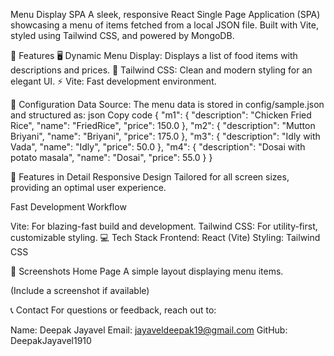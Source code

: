 Menu Display SPA
A sleek, responsive React Single Page Application (SPA) showcasing a menu of items fetched from a local JSON file. Built with Vite, styled using Tailwind CSS, and powered by MongoDB.

📜 Features
🖥️ Dynamic Menu Display: Displays a list of food items with descriptions and prices.
🎨 Tailwind CSS: Clean and modern styling for an elegant UI.
⚡ Vite: Fast development environment.

🔧 Configuration
Data Source: The menu data is stored in config/sample.json and structured as:
json
Copy code
{
  "m1": { "description": "Chicken Fried Rice", "name": "FriedRice", "price": 150.0 },
  "m2": { "description": "Mutton Briyani", "name": "Briyani", "price": 175.0 },
  "m3": { "description": "Idly with Vada", "name": "Idly", "price": 50.0 },
  "m4": { "description": "Dosai with potato masala", "name": "Dosai", "price": 55.0 }
}

🌟 Features in Detail
Responsive Design
Tailored for all screen sizes, providing an optimal user experience.

Fast Development Workflow

Vite: For blazing-fast build and development.
Tailwind CSS: For utility-first, customizable styling.
💻 Tech Stack
Frontend: React (Vite)
Styling: Tailwind CSS

🎨 Screenshots
Home Page
A simple layout displaying menu items.

(Include a screenshot if available)

📞 Contact
For questions or feedback, reach out to:

Name: Deepak Jayavel
Email: jayaveldeepak19@gmail.com
GitHub: DeepakJayavel1910
